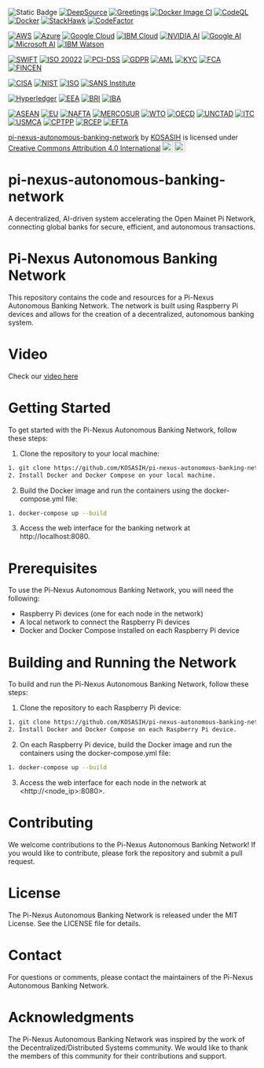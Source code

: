 ![Static Badge](https://img.shields.io/badge/Pi-Nexus-gold)
[![DeepSource](https://app.deepsource.com/gh/KOSASIH/pi-nexus-autonomous-banking-network.svg/?label=active+issues&show_trend=true&token=J48vq2P0V-jMIAXmrKlh9NYZ)](https://app.deepsource.com/gh/KOSASIH/pi-nexus-autonomous-banking-network/)
[![Greetings](https://github.com/KOSASIH/pi-nexus-autonomous-banking-network/actions/workflows/greetings.yml/badge.svg)](https://github.com/KOSASIH/pi-nexus-autonomous-banking-network/actions/workflows/greetings.yml)
[![Docker Image CI](https://github.com/KOSASIH/pi-nexus-autonomous-banking-network/actions/workflows/docker-image.yml/badge.svg)](https://github.com/KOSASIH/pi-nexus-autonomous-banking-network/actions/workflows/docker-image.yml)
[![CodeQL](https://github.com/KOSASIH/pi-nexus-autonomous-banking-network/actions/workflows/codeql.yml/badge.svg)](https://github.com/KOSASIH/pi-nexus-autonomous-banking-network/actions/workflows/codeql.yml)
[![Docker](https://github.com/KOSASIH/pi-nexus-autonomous-banking-network/actions/workflows/docker-publish.yml/badge.svg?branch=deepsource-transform-2450a09e)](https://github.com/KOSASIH/pi-nexus-autonomous-banking-network/actions/workflows/docker-publish.yml)
[![StackHawk](https://github.com/KOSASIH/pi-nexus-autonomous-banking-network/actions/workflows/stackhawk.yml/badge.svg)](https://github.com/KOSASIH/pi-nexus-autonomous-banking-network/actions/workflows/stackhawk.yml)
[![CodeFactor](https://www.codefactor.io/repository/github/kosasih/pi-nexus-autonomous-banking-network/badge/main)](https://www.codefactor.io/repository/github/kosasih/pi-nexus-autonomous-banking-network/overview/main)

[![AWS](https://img.shields.io/badge/AWS-Partner-FF9900.svg)](https://aws.amazon.com/)
[![Azure](https://img.shields.io/badge/Azure-Partner-007bff.svg)](https://azure.microsoft.com/)
[![Google Cloud](https://img.shields.io/badge/Google%20Cloud-Partner-4285F4.svg)](https://cloud.google.com/)
[![IBM Cloud](https://img.shields.io/badge/IBM%20Cloud-Partner-00698f.svg)](https://www.ibm.com/cloud)
[![NVIDIA AI](https://img.shields.io/badge/NVIDIA%20AI-Partner-76B900.svg)](https://www.nvidia.com/en-us/deep-learning-ai/)
[![Google AI](https://img.shields.io/badge/Google%20AI-Partner-4285F4.svg)](https://ai.google/)
[![Microsoft AI](https://img.shields.io/badge/Microsoft%20AI-Partner-007bff.svg)](https://www.microsoft.com/en-us/ai)
[![IBM Watson](https://img.shields.io/badge/IBM%20Watson-Partner-00698f.svg)](https://www.ibm.com/watson)


[![SWIFT](https://img.shields.io/badge/SWIFT-Compliant-007bff.svg)](https://www.swift.com/)
[![ISO 20022](https://img.shields.io/badge/ISO%2020022-Certified-008000.svg)](https://www.iso.org/standard/66693.html)
[![PCI-DSS](https://img.shields.io/badge/PCI--DSS-Compliant-ff9900.svg)](https://www.pcisecuritystandards.org/)
[![GDPR](https://img.shields.io/badge/GDPR-Compliant-32cd32.svg)](https://www.eugdpr.org/)
[![AML](https://img.shields.io/badge/AML-Compliant-ff69b4.svg)](https://www.fatf-gafi.org/)
[![KYC](https://img.shields.io/badge/KYC-Compliant-6495ed.svg)](https://www.fatf-gafi.org/)
[![FCA](https://img.shields.io/badge/FCA-Regulated-007bff.svg)](https://www.fca.org.uk/)
[![FINCEN](https://img.shields.io/badge/FINCEN-Compliant-008000.svg)](https://www.fincen.gov/)

[![CISA](https://img.shields.io/badge/CISA-Partner-007bff.svg)](https://www.cisa.gov/)
[![NIST](https://img.shields.io/badge/NIST-Partner-6495ed.svg)](https://www.nist.gov/)
[![ISO](https://img.shields.io/badge/ISO-Partner-008000.svg)](https://www.iso.org/)
[![SANS Institute](https://img.shields.io/badge/SANS%20Institute-Partner-ff9900.svg)](https://www.sans.org/)

[![Hyperledger](https://img.shields.io/badge/Hyperledger-Partner-007bff.svg)](https://www.hyperledger.org/)
[![EEA](https://img.shields.io/badge/EEA-Partner-6495ed.svg)](https://entethalliance.org/)
[![BRI](https://img.shields.io/badge/BRI-Partner-ff9900.svg)](https://www.blockchainresearchinstitute.org/)
[![IBA](https://img.shields.io/badge/IBA-Partner-008000.svg)](https://www.internationalblockchainassociation.com/)

[![ASEAN](https://img.shields.io/badge/ASEAN-Member-00698f.svg)](https://asean.org/)
[![EU](https://img.shields.io/badge/EU-Member-6495ed.svg)](https://europa.eu/)
[![NAFTA](https://img.shields.io/badge/NAFTA-Member-FFC107.svg)](https://www.nafta-sec-alena.org/)
[![MERCOSUR](https://img.shields.io/badge/MERCOSUR-Member-228B22.svg)](https://www.mercosur.int/)
[![WTO](https://img.shields.io/badge/WTO-Member-008000.svg)](https://www.wto.org/)
[![OECD](https://img.shields.io/badge/OECD-Member-6495ed.svg)](https://www.oecd.org/)
[![UNCTAD](https://img.shields.io/badge/UNCTAD-Partner-34C759.svg)](https://unctad.org/)
[![ITC](https://img.shields.io/badge/ITC-Partner-228B22.svg)](https://www.intracen.org/)
[![USMCA](https://img.shields.io/badge/USMCA-Member-FFC107.svg)](https://www.usmca.com/)
[![CPTPP](https://img.shields.io/badge/CPTPP-Member-6495ed.svg)](https://www.cptpp.org/)
[![RCEP](https://img.shields.io/badge/RCEP-Member-228B22.svg)](https://www.recep.org/)
[![EFTA](https://img.shields.io/badge/EFTA-Member-00698f.svg)](https://www.efta.int/)

<p xmlns:cc="http://creativecommons.org/ns#" xmlns:dct="http://purl.org/dc/terms/"><a property="dct:title" rel="cc:attributionURL" href="https://github.com/KOSASIH/pi-nexus-autonomous-banking-network">pi-nexus-autonomous-banking-network</a> by <a rel="cc:attributionURL dct:creator" property="cc:attributionName" href="https://www.linkedin.com/in/kosasih-81b46b5a">KOSASIH</a> is licensed under <a href="https://creativecommons.org/licenses/by/4.0/?ref=chooser-v1" target="_blank" rel="license noopener noreferrer" style="display:inline-block;">Creative Commons Attribution 4.0 International<img style="height:22px!important;margin-left:3px;vertical-align:text-bottom;" src="https://mirrors.creativecommons.org/presskit/icons/cc.svg?ref=chooser-v1" alt=""><img style="height:22px!important;margin-left:3px;vertical-align:text-bottom;" src="https://mirrors.creativecommons.org/presskit/icons/by.svg?ref=chooser-v1" alt=""></a></p>

# pi-nexus-autonomous-banking-network

A decentralized, AI-driven system accelerating the Open Mainet Pi Network, connecting global banks for secure, efficient, and autonomous transactions.

# Pi-Nexus Autonomous Banking Network

This repository contains the code and resources for a Pi-Nexus Autonomous Banking Network. The network is built using Raspberry Pi devices and allows for the creation of a decentralized, autonomous banking system.

# Video 

Check our [video here](https://youtu.be/QfyMYi-k-8M?si=FT6uT8TABafuUyCq) 

# Getting Started

To get started with the Pi-Nexus Autonomous Banking Network, follow these steps:

1. Clone the repository to your local machine:

```bash
1. git clone https://github.com/KOSASIH/pi-nexus-autonomous-banking-network.git
2. Install Docker and Docker Compose on your local machine.
```

2. Build the Docker image and run the containers using the docker-compose.yml file:

```bash
1. docker-compose up --build
```

3. Access the web interface for the banking network at http://localhost:8080.

# Prerequisites

To use the Pi-Nexus Autonomous Banking Network, you will need the following:

- Raspberry Pi devices (one for each node in the network)
- A local network to connect the Raspberry Pi devices
- Docker and Docker Compose installed on each Raspberry Pi device

# Building and Running the Network

To build and run the Pi-Nexus Autonomous Banking Network, follow these steps:

1. Clone the repository to each Raspberry Pi device:

```bash
1. git clone https://github.com/KOSASIH/pi-nexus-autonomous-banking-network.git
2. Install Docker and Docker Compose on each Raspberry Pi device.
```

2. On each Raspberry Pi device, build the Docker image and run the containers using the docker-compose.yml file:

```bash
1. docker-compose up --build
```

3. Access the web interface for each node in the network at <http://<node_ip>:8080>.

# Contributing

We welcome contributions to the Pi-Nexus Autonomous Banking Network! If you would like to contribute, please fork the repository and submit a pull request.

# License

The Pi-Nexus Autonomous Banking Network is released under the MIT License. See the LICENSE file for details.

# Contact

For questions or comments, please contact the maintainers of the Pi-Nexus Autonomous Banking Network.

# Acknowledgments

The Pi-Nexus Autonomous Banking Network was inspired by the work of the Decentralized/Distributed Systems community. We would like to thank the members of this community for their contributions and support.
